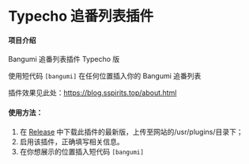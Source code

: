 # Typecho 追番列表插件

#### 项目介绍
Bangumi 追番列表插件 Typecho 版

使用短代码 `[bangumi]` 在任何位置插入你的 Bangumi 追番列表

插件效果见此处：https://blog.sspirits.top/about.html

#### 使用方法：

  1. 在 [Release](https://github.com/ShadowySpirits/BangumiList/releases) 中下载此插件的最新版，上传至网站的/usr/plugins/目录下；
  2. 启用该插件，正确填写相关信息。
  3. 在你想展示的位置插入短代码 `[bangumi]`
